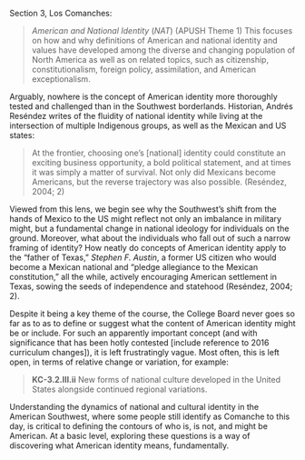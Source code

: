 Section 3, Los Comanches:

> _American and National Identity_ (_NAT_) (APUSH Theme 1)
> This focuses on how and why definitions of American and national identity and values have developed among the diverse and changing population of North America as well as on related topics, such as citizenship, constitutionalism, foreign policy, assimilation, and American exceptionalism.

Arguably, nowhere is the concept of American identity more thoroughly tested and challenged than in the Southwest borderlands. Historian, Andrés Reséndez writes of the fluidity of national identity while living at the intersection of multiple Indigenous groups, as well as the Mexican and US states:

> At the frontier, choosing one’s [national] identity could constitute an exciting business opportunity, a bold political statement, and at times it was simply a matter of survival. Not only did Mexicans become Americans, but the reverse trajectory was also possible. (Reséndez, 2004; 2)

Viewed from this lens, we begin see why the Southwest’s shift from the hands of Mexico to the US might reflect not only an imbalance in military might, but a fundamental change in national ideology for individuals on the ground. Moreover, what about the individuals who fall out of such a narrow framing of identity? How neatly do concepts of American identity apply to the “father of Texas,” _Stephen F. Austin_, a former US citizen who would become a Mexican national and “pledge allegiance to the Mexican constitution,” all the while, actively encouraging American settlement in Texas, sowing the seeds of independence and statehood (Reséndez, 2004; 2).

Despite it being a key theme of the course, the College Board never goes so far as to as to define or suggest what the content of American identity might be or include. For such an apparently important concept (and with significance that has been hotly contested [include reference to 2016 curriculum changes]), it is left frustratingly vague. Most often, this is left open, in terms of relative change or variation, for example:

> **KC-3.2.III.ii** New forms of national culture developed in the United States alongside continued regional variations.

Understanding the dynamics of national and cultural identity in the American Southwest, where some people still identify as Comanche to this day, is critical to defining the contours of who is, is not, and might be American. At a basic level, exploring these questions is a way of discovering what American identity means, fundamentally.
